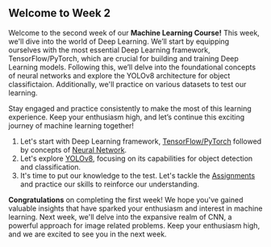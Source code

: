 ## Welcome to Week 2
Welcome to the second week of our **Machine Learning Course!** This week, we'll dive into the world of Deep Learning. We’ll start by equipping ourselves with the most essential Deep Learning framework, TensorFlow/PyTorch, which are crucial for building and training Deep Learning models. Following this, we’ll delve into the foundational concepts of neural networks and explore the YOLOv8 architecture for object classifictaion. Additionally, we'll practice on various datasets to test our learning.

Stay engaged and practice consistently to make the most of this learning experience. Keep your enthusiasm high, and let’s continue this exciting journey of machine learning together!

1. Let's start with Deep Learning framework, [TensorFlow/PyTorch](https://github.com/ShahuPatil07/Learner-Space-Computer-Vision/tree/b52a645a1ac47463fa59e6bc14f65320d14cc8ad/Week%202/Framework%2BNN) followed by concepts of [Neural Network](https://github.com/ShahuPatil07/Learner-Space-Computer-Vision/tree/b52a645a1ac47463fa59e6bc14f65320d14cc8ad/Week%202/Framework%2BNN).
2. Let's explore [YOLOv8](https://github.com/ShahuPatil07/Learner-Space-Computer-Vision/tree/b52a645a1ac47463fa59e6bc14f65320d14cc8ad/Week%202/Yolov8), focusing on its capabilities for object detection and classification.
3. It's time to put our knowledge to the test. Let's tackle the [Assignments](https://github.com/ShahuPatil07/Learner-Space-Computer-Vision/tree/b52a645a1ac47463fa59e6bc14f65320d14cc8ad/Week%202/Assignment) and practice our skills to reinforce our understanding.

**Congratulations** on completing the first week! We hope you've gained valuable insights that have sparked your enthusiasm and interest in machine learning. Next week, we'll delve into the expansive realm of CNN, a powerful approach for image related problems. Keep your enthusiasm high, and we are excited to see you in the next week.
